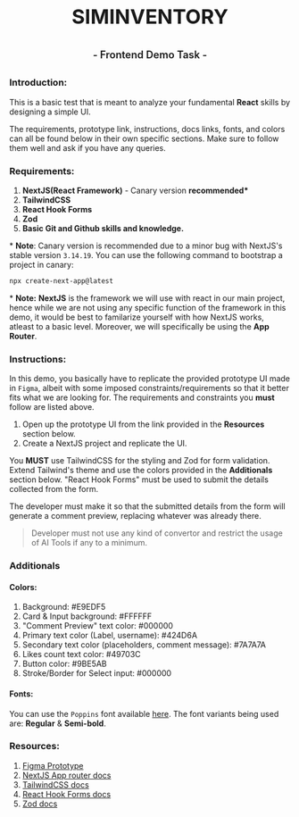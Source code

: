 <p align="center" style="font-weight: bold; font-size:36px">SIMINVENTORY</p>
<p align="center" style="font-weight: 600; font-size: 18px">- Frontend Demo Task -</p>

##

### Introduction:

This is a basic test that is meant to analyze your fundamental **React** skills by designing a simple UI.

The requirements, prototype link, instructions, docs links, fonts, and colors can all be found below in their own specific sections. Make sure to follow them well and ask if you have any queries.

### Requirements:

1. **NextJS(React Framework)** - Canary version **recommended\***
2. **TailwindCSS**
3. **React Hook Forms**
4. **Zod**
5. **Basic Git and Github skills and knowledge.**

\* **Note**: Canary version is recommended due to a minor bug with NextJS's stable version `3.14.19`. You can use the following command to bootstrap a project in canary:

```sh
npx create-next-app@latest
```

\* **Note:** **NextJS** is the framework we will use with react in our main project, hence while we are not using any specific function of the framework in this demo, it would be best to familarize yourself with how NextJS works, atleast to a basic level. Moreover, we will specifically be using the **App Router**.

### Instructions:

In this demo, you basically have to replicate the provided prototype UI made in `Figma`, albeit with some imposed constraints/requirements so that it better fits what we are looking for. The requirements and constraints you **must** follow are listed above.

1. Open up the prototype UI from the link provided in the **Resources** section below.
2. Create a NextJS project and replicate the UI.

You **MUST** use TailwindCSS for the styling and Zod for form validation. Extend Tailwind's theme and use the colors provided in the **Additionals** section below. "React Hook Forms" must be used to submit the details collected from the form.

The developer must make it so that the submitted details from the form will generate a comment preview, replacing whatever was already there.

> Developer must not use any kind of convertor and restrict the usage of AI Tools if any to a minimum.

### Additionals

#### Colors:

1. Background: #E9EDF5
2. Card & Input background: #FFFFFF
3. "Comment Preview" text color: #000000
4. Primary text color (Label, username): #424D6A
5. Secondary text color (placeholders, comment message): #7A7A7A
6. Likes count text color: #49703C
7. Button color: #9BE5AB
8. Stroke/Border for Select input: #000000

#### Fonts:

You can use the `Poppins` font available [here](https://fonts.google.com/specimen/Poppins). The font variants being used are: **Regular** & **Semi-bold**.

### Resources:

1. [Figma Prototype](https://www.figma.com/file/8VW6NglKjFw2sQDn0hQTck/Siminventory-Frontend-Demo-Task?type=design&node-id=0%3A1&mode=design&t=MHE30g2sVuCcjYOG-1)
2. [NextJS App router docs](https://nextjs.org/docs/app)
3. [TailwindCSS docs](https://tailwindcss.com/docs)
4. [React Hook Forms docs](https://react-hook-form.com/get-started)
5. [Zod docs](https://zod.dev/)
